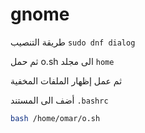 # gnome

طريقة التنصيب `sudo dnf dialog`

ثم حمل o.sh الى مجلد `home`

ثم عمل إظهار الملفات المخفية

أضف الى المستند `.bashrc`


```bash
bash /home/omar/o.sh
```
